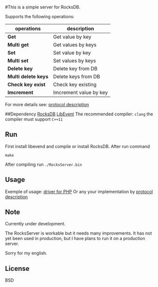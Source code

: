 #This is a simple server for RocksDB.

Supports the following operations:


operations  | description
------------- | -------------
**Get** | Get value by key
**Multi get** | Get values by keys
**Set** | Set value by key
**Multi set** | Set values by keys
**Delete key** | Delete key from DB
**Multi delete keys** | Delete keys from DB
**Check key exist** | Check key existing
**Imcrement** | Imcrement value by key


For more details see: [protocol description](protocol.md)

##Dependency
[RocksDB](https://github.com/facebook/rocksdb/)
[LibEvent](http://libevent.org/)
The recommended compiler: `clang`
the compiler must support `C++11`

## Run
First install libevend and compile or install RocksDB.
After run command 
```
make
```

After compiling run `./RocksServer.bin`

## Usage
Exemple of usage: [driver for PHP](drivers/php/README.md)
Or any your implementation by [protocol description](protocol.md)

## Note
Currently under development.

The RocksServer is workable but it needs many improvements.
It has not yet been used in production, but I have plans to run it on a production server.

Sorry for my english.

## License
BSD

